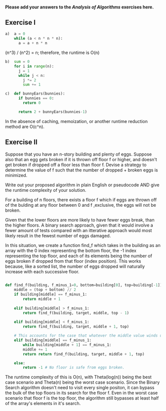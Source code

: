 #### Please add your answers to the ***Analysis of  Algorithms*** exercises here.

## Exercise I

```python
a)  a = 0
    while (a < n * n * n):
      a = a + n * n
```

(n^3) / (n^2) = n;
therefore, the runtime is O(n)


```python
b)  sum = 0
    for i in range(n):
      j = 1
      while j < n:
        j *= 2
        sum += 1
```


```python
c)  def bunnyEars(bunnies):
      if bunnies == 0:
        return 0

      return 2 + bunnyEars(bunnies-1)
```

In the absence of caching, memoization, or another runtime reduction method are O(c^n).

## Exercise II

Suppose that you have an n-story building and plenty of eggs. Suppose also that an egg gets broken if it is thrown off floor f or higher, and doesn't get broken if dropped off a floor less than floor f. Devise a strategy to determine the value of f such that the number of dropped + broken eggs is minimized.

Write out your proposed algorithm in plain English or pseudocode AND give the runtime complexity of your solution.


For a building of n floors, there exists a floor f which if eggs are thrown off of the bulding at any floor between 0 and f ,exclusive, the eggs will not be broken.

Given that the lower floors are more likely to have fewer eggs break, than the higher floors. A binary search approach, given that it would involve a fewer amount of tests compared with an itterative approach would most likely result in the fewest number of eggs damaged.

In this situation, we create a function find_f which takes in the building as an array with the 0 index representing the bottom floor, the -1 index representing the top floor, and each of its elements being the number of eggs broken if dropped from that floor (index position). This works because, like a sorted list, the number of eggs dropped will naturally increase with each successive floor.

```python
  
def find_f(building, f_minus_1=0, bottom=building[0], top=building[-1]):
    middle = (top + bottom) // 2
    if building[middle] == f_minus_1:
        return middle + 1
            
    elif building[middle] > f_minus_1:
        return find_f(building, target, middle, top - 1)
        
    elif building[middle] < f_minus_1:
        return find_f(building, target, middle + 1, top)

    # This accounts for the case that whatever the middle value winds up being zero. The next element, then, must naturally be checked if we're to find the top floor at which eggs are not to be broken.
    elif building[middle] == f_minus_1:
        while building[middle + 1] == f_minus_1:
        middle += 1
        return return find_f(building, target, middle + 1, top)

    else:
        return -1 # No floor is safe from eggs broken.
```

The runtime complexity of this is O(n), with Theta(log(n)) being the best case scenario and Theta(n) being the worst case scenario. Since the Binary Search algorithm doesn't need to visit every single positon, it can bypass the bulk of the top floors in its search for the floor f. Even in the worst case scenario that floor f is the top floor, the algorithm still bypasses at least half of the array's elements in it's search.